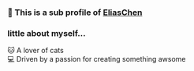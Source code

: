 ### 🎒 This is a sub profile of [EliasChen](https://github.com/chenelias/)
### little about myself...
🐱 A lover of cats\
💻️ Driven by a passion for creating something awsome

